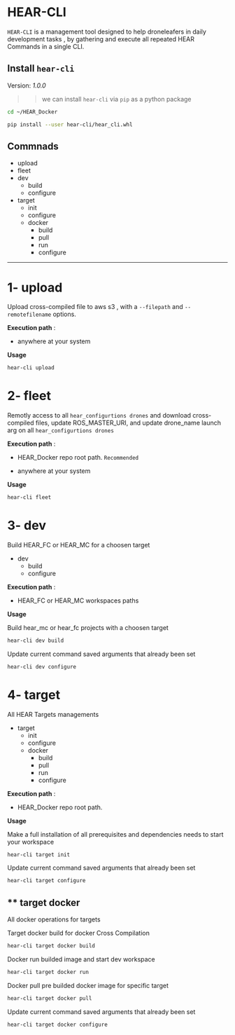 
# HEAR-CLI


`HEAR-CLI` is a management tool designed to help droneleafers in daily development tasks , by gathering and execute all repeated HEAR Commands in a single CLI.




## Install `hear-cli`
 Version: *1.0.0*

>> we can install `hear-cli` via `pip` as a python package
```bash
cd ~/HEAR_Docker

pip install --user hear-cli/hear_cli.whl
```

## Commnads
 - upload
 - fleet
 - dev
   - build
   - configure
 - target
    - init
    - configure
    - docker
      - build
      - pull
      - run
      - configure



---
# 1- upload 
Upload cross-compiled file to aws s3 , with a `--filepath` and `--remotefilename` options. 

**Execution path** :

- anywhere at your system

**Usage**
```bash
hear-cli upload
```

# 2- fleet
Remotly access to all `hear_configurtions drones` and download cross-compiled files, update ROS_MASTER_URI, and update drone_name launch arg  on all `hear_configurtions drones`

**Execution path** :

- HEAR_Docker repo root path. `Recommended`

- anywhere at your system

**Usage**
```bash
hear-cli fleet
```

# 3- dev 
Build HEAR_FC or HEAR_MC for a choosen target

 - dev
   - build
   - configure

**Execution path** :

- HEAR_FC or HEAR_MC workspaces paths


**Usage**

Build hear_mc or hear_fc projects with a choosen target
```bash
hear-cli dev build
```

Update current command saved arguments that already been set
```bash
hear-cli dev configure
```


# 4- target
All HEAR Targets managements

- target
    - init
    - configure
    - docker
      - build
      - pull
      - run
      - configure

**Execution path** :

- HEAR_Docker repo root path.


**Usage**

Make a full installation of all prerequisites and dependencies needs to start your workspace
```bash
hear-cli target init
```

Update current command saved arguments that already been set
```bash
hear-cli target configure
```
##  ** target docker
All docker operations for targets

Target docker build for docker Cross Compilation
```bash
hear-cli target docker build
```

Docker run builded image and start dev workspace
```bash
hear-cli target docker run
```

Docker pull pre builded docker image for specific target
```bash
hear-cli target docker pull
```

Update current command saved arguments that already been set
```bash
hear-cli target docker configure
```